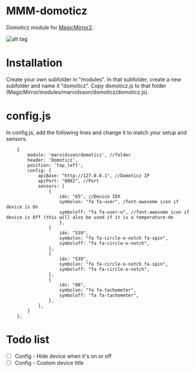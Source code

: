 # MMM-domoticz
Domoticz module for <a href="https://magicmirror.builders/">MagicMirror2</a>.

![alt tag](https://github.com/M-Arvidsson/MMM-domoticz/blob/master/mmm-domoticz.png)

# Installation
Create your own subfolder in "modules". In that subfolder, create a new subfolder and name it "domoticz". Copy domoticz.js to that folder (MagicMirror/modules/marvidsson/domoticz/domoticz.js).

# config.js
In config.js, add the following lines and change it to match your setup and sensors.

		{
			module: 'marvidsson/domoticz', //folder
			header: 'Domoticz',
			position: 'top_left',
			config: {
				apiBase: "http://127.0.0.1", //Domoticz IP
				apiPort: "8082", //Port
				sensors: [
					{
						idx: "65", //Device IDX
						symbolon: "fa fa-user", /font-awesome icon if device is On
						symboloff: "fa fa-user-o", //font-awesome icon if device is Off (this will also be used if it is a temperature-de				
          				},
					{
						idx: "539",
						symbolon: "fa fa-circle-o-notch fa-spin",
						symboloff: "fa fa-circle-o-notch",
					},
					{
						idx: "539",
						symbolon: "fa fa-circle-o-notch fa-spin",
						symboloff: "fa fa-circle-o-notch",
					},
					{
						idx: "88",
						symbolon: "fa fa-tachometer",
						symboloff: "fa fa-tachometer",
					},
				],
			}
		},

# Todo list
- [ ] Config - Hide device when it's on or off
- [ ] Config - Custom device title
